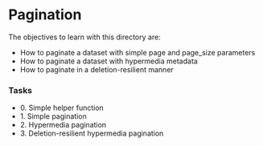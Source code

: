 <h1>Pagination</h1>
<p>The objectives to learn with this directory are:</p>
<ul>
    <li>How to paginate a dataset with simple page and page_size parameters</li>
    <li>How to paginate a dataset with hypermedia metadata</li>
    <li>How to paginate in a deletion-resilient manner</li>
</ul>
<h3>Tasks</h3>
<ul>
    <li>0. Simple helper function</li>
    <li>1. Simple pagination</li>
    <li>2. Hypermedia pagination</li>
    <li>3. Deletion-resilient hypermedia pagination</li>
</ul>